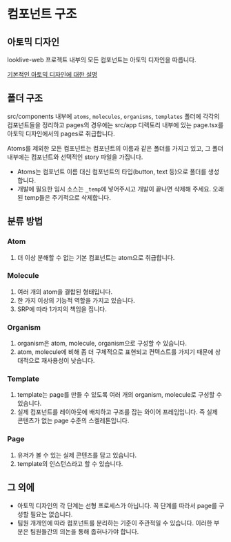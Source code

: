 # 컴포넌트 구조

## 아토믹 디자인

looklive-web 프로젝트 내부의 모든 컴포넌트는 아토믹 디자인을 따릅니다.

[기본적인 아토믹 디자인에 대한 설명](https://tech.kakaoent.com/front-end/2022/220505-how-page-part-use-atomic-design-system/)

## 폴더 구조

src/components 내부에 `atoms`, `molecules`, `organisms`, `templates` 폴더에 각각의 컴포넌트들을 정리하고
pages의 경우에는 src/app 디렉토리 내부에 있는 page.tsx를 아토믹 디자인에서의 pages로 취급합니다.

Atoms를 제외한 모든 컴포넌트는 컴포넌트의 이름과 같은 폴더를 가지고 있고, 그 폴더 내부에는 컴포넌트와 선택적인 story 파일을 가집니다.
* Atoms는 컴포넌트 이름 대신 컴포넌트의 타입(button, text 등)으로 폴더를 생성합니다.
* 개발에 필요한 임시 소스는 `_temp`에 넣어주시고 개발이 끝나면 삭제해 주세요. 오래된 temp들은 주기적으로 삭제합니다.

## 분류 방법

### Atom

1. 더 이상 분해할 수 없는 기본 컴포넌트는 atom으로 취급합니다.

### Molecule

1. 여러 개의 atom을 결합된 형태입니다.
2. 한 가지 이상의 기능적 역할을 가지고 있습니다.
3. SRP에 따라 1가지의 책임을 집니다.

### Organism

1. organism은 atom, molecule, organism으로 구성할 수 있습니다.
2. atom, molecule에 비해 좀 더 구체적으로 표현되고 컨텍스트를 가지기 때문에 상대적으로 재사용성이 낮습니다.

### Template

1. template는 page를 만들 수 있도록 여러 개의 organism, molecule로 구성할 수 있습니다.
2. 실제 컴포넌트를 레이아웃에 배치하고 구조를 잡는 와이어 프레임입니다. 즉 실제 콘텐츠가 없는 page 수준의 스켈레톤입니다.

### Page

1. 유저가 볼 수 있는 실제 콘텐츠를 담고 있습니다.
2. template의 인스턴스라고 할 수 있습니다.

## 그 외에

- 아토믹 디자인의 각 단계는 선형 프로세스가 아닙니다. 꼭 단계를 따라서 page를 구성할 필요는 없습니다.
- 팀원 개개인에 따라 컴포넌트를 분리하는 기준이 주관적일 수 있습니다. 이러한 부분은 팀원들간의 의논을 통해 좁혀나가야 합니다.
